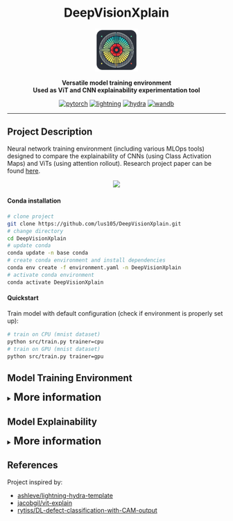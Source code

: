 <div align='center'>

# DeepVisionXplain
<img src="res/logo.png" width="100" />

<strong>Versatile model training environment</strong>  
<strong>Used as ViT and CNN explainability experimentation tool</strong>  

[![pytorch](https://img.shields.io/badge/PyTorch_2.0+-ee4c2c?logo=pytorch&logoColor=white)](https://pytorch.org/get-started/locally/)
[![lightning](https://img.shields.io/badge/-Lightning_2.0+-792ee5?logo=pytorchlightning&logoColor=white)](https://pytorchlightning.ai/)
[![hydra](https://img.shields.io/badge/Config-Hydra_1.3-89b8cd)](https://hydra.cc/)
[![wandb](https://raw.githubusercontent.com/wandb/assets/main/wandb-github-badge-gradient.svg)](https://wandb.ai/site)

----
</div>


## Project Description
Neural network training environment (including various MLOps tools) designed to compare the explainability of CNNs (using Class Activation Maps) and ViTs (using attention rollout). Research project paper can be found [here](https://epubl.ktu.edu/object/elaba:198846619/).

<p align="center">
  <img src="res/explainability.png" width="250"/>
</p>

#### Conda installation
```bash
# clone project
git clone https://github.com/lus105/DeepVisionXplain.git
# change directory
cd DeepVisionXplain
# update conda
conda update -n base conda
# create conda environment and install dependencies
conda env create -f environment.yaml -n DeepVisionXplain
# activate conda environment
conda activate DeepVisionXplain
```
#### Quickstart
Train model with default configuration (check if environment is properly set up):
```bash
# train on CPU (mnist dataset)
python src/train.py trainer=cpu
# train on GPU (mnist dataset)
python src/train.py trainer=gpu
```

## Model Training Environment

<details>
  <summary><font size="5"><b>More information</b></font></summary>

#### Environment Description
The setup is designed to streamline experimentation, foster modularity, and simplify tracking and reproducibility:

✅ Minimal boilerplate code (easily add new models, datasets, tasks, experiments, and different accelerator configurations).

✅ Logging experiments to one place for easier comparison of performance metrics.

✅ Hyperparameter search integration.

#### Working principle:

<p align="center">
  <img src="res/principle_diagram.svg" width="700"/>
</p>

*Configuration*

This part of the diagram illustrates how configuration files (train.yaml, eval.yaml, model.yaml, etc.) are used to manage different aspects of the project, such as data preprocessing, model parameters, and training settings.

*Hydra Loader*

The diagram shows how Hydra loads all configuration files and combines them into a single configuration object (DictConfig). This unified configuration object simplifies the management of settings across different modules and aspects of the project, such as data handling, model specifics, callbacks, logging, and the training process.

*Train/test Script*

 This section represents the operational part of the project. Scripts train.py and eval.py are required for training and evaluatging the model. DictConfig: The combined configuration object passed to these scripts, guiding the instantiation of the subsequent components.

  * LightningDataModule: manages data loading and processing specific to training, validation, testing and predicting phases.

  * LightningModule (model): defines the model, including the computation that transforms inputs into outputs, loss computation, and metrics.

  *	Callbacks: provide a way to insert custom logic into the training loop, such as model checkpointing, early stopping, etc.

  * Logger: handles the logging of training, testing, and validation metrics for monitoring progress.

  *	Trainer: the central object in PyTorch Lightning that orchestrates the training process, leveraging all the other components.

  *	The trainer uses the model, data module, logger, and callbacks to execute the training/evaluating process through the trainer.fit/test/predict methods, integrating all the configuration settings specified through Hydra.

#### Workflow steps:
<p align="center">
  <img src="res/workflow_diagram.svg" width="350"/>
</p>

#### Development
Linting all files in the project:
```bash
pre-commit run -a
```
Tests:
```bash
# run all tests
pytest
# run tests from specific file
pytest tests/test_train.py
# run all tests except the ones marked as slow
pytest -k "not slow"
```
</details>

## Model Explainability

<details>
  <summary><font size="5"><b>More information</b></font></summary>

#### Modified CNN architecture
<p align="center">
  <img src="res/cnn_cam.svg" width="350"/>
</p>

#### Modified ViT architecture
<p align="center">
  <img src="res/vit_rollout.svg" width="500"/>
</p>

Train cnn/vit model:
```bash
# train cnn
python src/train.py runs=train_cnn
# train vit
python src/train.py runs=train_vit
```
Train cnn/vit model with hparams search:
```bash
# train cnn
python src/train.py hparams_search=cnn_optuna runs=train_cnn

# train vit
python src/train.py hparams_search=vit_optuna runs=train_vit
```
Two cnn models were trained for experimentation.
```bash
full size: efficientnet_v2_s. features.7 -> [1, 1280, 7, 7]
downscaled: efficientnet_v2_s. features.6.0.block.0 -> [1, 960, 14, 14]
full size: mobilenet_v3_large. features.16 -> [1, 960, 7, 7]
downscaled: mobilenet_v3_large. features.13.block.0 -> [1, 672, 14, 14]
```

#### Resources

Defect detection [datasets](https://drive.google.com/drive/folders/10yYU8yl3um0c1oq6-uVjHp5ORZWXi_tQ?usp=sharing).

Experiment [logs](https://wandb.ai/team_deepvisionxplain?shareProfileType=copy).

Trained [models](https://huggingface.co/DeepVisionXplain).

Research [paper](https://epubl.ktu.edu/object/elaba:198846619/).

</details>

## References
Project inspired by:
* [ashleve/lightning-hydra-template](https://github.com/ashleve/lightning-hydra-template)
* [jacobgil/vit-explain](https://github.com/jacobgil/vit-explain)
* [rytiss/DL-defect-classification-with-CAM-output](https://github.com/rytisss/DL-defect-classification-with-CAM-output)